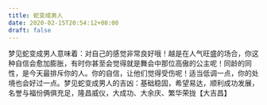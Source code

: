 ```yaml
---
title: 蛇变成男人
date: 2020-02-15T20:54:12+08:00
draft: false
---
```


梦见蛇变成男人意味着：对自己的感觉非常良好哦！越是在人气旺盛的场合，你这种自信会愈加膨胀，有时你甚至会觉得就是舞会中那位高傲的公主呢！同龄的同性，是今天最排斥你的人。你的自信，让他们觉得受伤呢！适当低调一点，你的处境也会好过一点。梦见蛇变成男人的吉凶：基础稳固，希望易达，顺利成功发展，名誉与福份俩俱充足，隆昌威仪，大成功、大余庆、繁华荣拢【大吉昌】